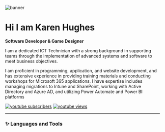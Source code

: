 <!--Banner-->

![banner](https://github.com/user-attachments/assets/5eb38c07-3f6f-4842-a789-b1e5ce67c872)


# Hi I am Karen Hughes

**Software Developer & Game Designer**

I am a dedicated ICT Technician with a strong background in supporting teams through the implementation of advanced systems and software to meet business objectives.

I am proficient in programming, application, and website development, and has extensive experience in providing training materials and conducting workshops for Microsoft 365 applications. 
I have expertise includes managing migrations to Intune and SharePoint, working with Active Directory and Azure AD, and utilizing Power Automate and Power BI platforms


<p align="left">
       <p align="left">
      <a href="https://www.youtube.com/@karenlouise75?sub_confirmation=1">
         <img alt="youtube subscribers" title="Subscribe to my YouTube channel" src="https://custom-icon-badges.demolab.com/badge/-Subscribe-red?style=for-the-badge&logo=video&logoColor=white)](https://www.youtube.com/channel/UCipSxT7a3rn81vGLw9lqRkg?sub_confirmation=1 "Subscribe to my YouTube channel"/></a> 
       <a href="https://www.youtube.com/@karenlouise75">
                       <img alt="youtube views" title="YouTube views" src="https://custom-icon-badges.demolab.com/youtube/channel/views/UC2WHjPDvbE6O328n17ZGcfg?color=%23E1AD0E&logo=eye&logoColor=white&style=for-the-badge&labelColor=C79600"/></a> 


   </p>

---

### ✨ Languages and Tools
